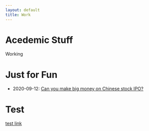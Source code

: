 ```yaml
---
layout: default
title: Work
---
```


# Acedemic Stuff

Working

# Just for Fun

* 2020-09-12: [Can you make big money on Chinese stock IPO?](./pages/Chinese-IPO/Chinese-IPO.html)

# Test

[test link](./LRMoE-Paper-Demo/README.html)